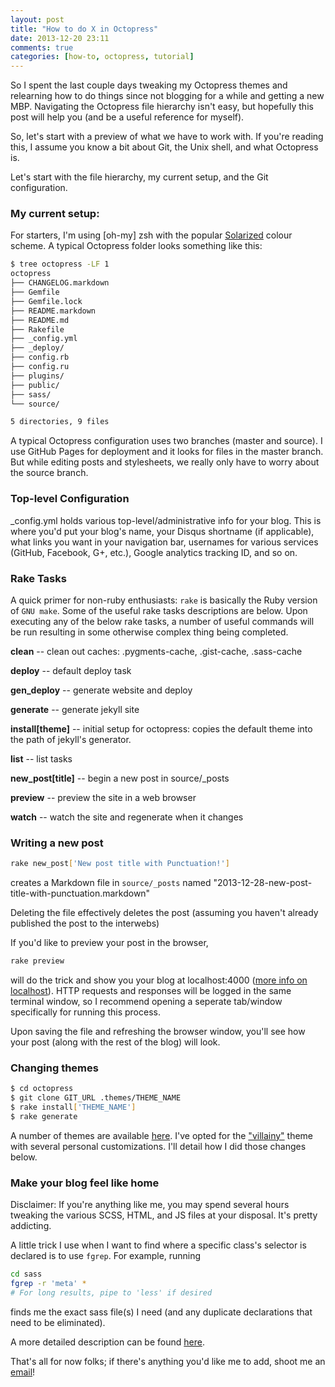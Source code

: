 ```yaml
---
layout: post
title: "How to do X in Octopress"
date: 2013-12-20 23:11
comments: true
categories: [how-to, octopress, tutorial]
---
```


So I spent the last couple days tweaking my Octopress themes and relearning how to do things since not blogging for a while and getting a new MBP. Navigating the Octopress file hierarchy isn't easy, but hopefully this post will help you (and be a useful reference for myself).

<!-- more -->

So, let's start with a preview of what we have to work with. If you're reading this, I assume you know a bit about Git, the Unix shell, and what Octopress is.

Let's start with the file hierarchy, my current setup, and the Git configuration.

### My current setup:

For starters, I'm using \[oh-my\] zsh with the popular <u>Solarized</u> colour scheme. A typical Octopress folder looks something like this:

``` bash 
$ tree octopress -LF 1 
octopress
├── CHANGELOG.markdown
├── Gemfile
├── Gemfile.lock
├── README.markdown
├── README.md
├── Rakefile
├── _config.yml
├── _deploy/
├── config.rb
├── config.ru
├── plugins/
├── public/
├── sass/
└── source/

5 directories, 9 files
```

A typical Octopress configuration uses two branches (master and source). I use GitHub Pages for deployment and it looks for files in the master branch. But while editing posts and stylesheets, we really only have to worry about the source branch.


### Top-level Configuration
_config.yml holds various top-level/administrative info for your blog. This is where you'd put your blog's name, your Disqus shortname (if applicable), what links you want in your navigation bar, usernames for various services (GitHub, Facebook, G+, etc.), Google analytics tracking ID, and so on.

### Rake Tasks
A quick primer for non-ruby enthusiasts:
`rake` is basically the Ruby version of `GNU make`. Some of the useful rake tasks descriptions are below. Upon executing any of the below rake tasks, a number of useful commands will be run resulting in some otherwise complex thing being completed.

**clean**                     -- clean out caches: .pygments-cache, .gist-cache, .sass-cache

**deploy**                    -- default deploy task

**gen_deploy**                -- generate website and deploy

**generate**                  -- generate jekyll site

**install[theme]**            -- initial setup for octopress: copies the default theme into the path of jekyll's generator.

**list**                      -- list tasks

**new_post[title]**           -- begin a new post in source/_posts

**preview**                   -- preview the site in a web browser

**watch**                     -- watch the site and regenerate when it changes

### Writing a new post

``` bash
rake new_post['New post title with Punctuation!']
```

creates a Markdown file in `source/_posts` named "2013-12-28-new-post-title-with-punctuation.markdown"

Deleting the file effectively deletes the post (assuming you haven't already published the post to the interwebs)

If you'd like to preview your post in the browser,

``` bash
rake preview
```

will do the trick and show you your blog at localhost:4000 ([more info on localhost](http://whatismyipaddress.com/localhost)). HTTP requests and responses will be logged in the same terminal window, so I recommend opening a seperate tab/window specifically for running this process.

Upon saving the file and refreshing the browser window, you'll see how your post (along with the rest of the blog) will look.

### Changing themes

``` bash
$ cd octopress
$ git clone GIT_URL .themes/THEME_NAME
$ rake install['THEME_NAME']
$ rake generate
```

A number of themes are available [here](https://github.com/imathis/octopress/wiki/3rd-Party-Octopress-Themes). I've opted for the ["villainy"](https://github.com/mikeclarke/villainy-octopress-theme) theme with several personal customizations. I'll detail how I did those changes below.

### Make your blog feel like home

Disclaimer: If you're anything like me, you may spend several hours tweaking the various SCSS, HTML, and JS files at your disposal. It's pretty addicting.

A little trick I use when I want to find where a specific class's selector is declared is to use `fgrep`. For example, running

``` bash
cd sass
fgrep -r 'meta' *
# For long results, pipe to 'less' if desired
```

finds me the exact sass file(s) I need (and any duplicate declarations that need to be eliminated).

A more detailed description can be found [here](http://octopress.org/docs/theme/).

That's all for now folks; if there's anything you'd like me to add, shoot me an [email](<mailto:anojhgnanachandran@gmail.com>)!
